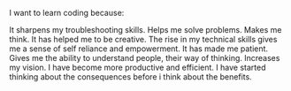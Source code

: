 I want to learn coding because:

It sharpens my troubleshooting skills.
Helps me solve problems.
Makes me think.
It has helped me to be creative.
The rise in my technical skills gives me a sense of self reliance and empowerment.
It has made me patient.
Gives me the ability to understand people, their way of thinking.
Increases my vision.
I have become more productive and efficient.
I have started thinking about the consequences before i think about the benefits.
